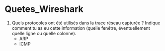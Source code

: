 # Quetes_Wireshark
1. Quels protocoles ont été utilisés dans la trace réseau capturée ? Indique comment tu as eu cette information (quelle fenêtre, éventuellement quelle ligne ou quelle colonne).
   - ARP 
   - ICMP 

